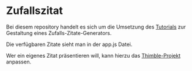# Zufallszitat

Bei diesem repository handelt es sich um die Umsetzung des [Tutorials](https://medium.freecodecamp.org/creating-a-bare-bones-quote-generator-with-javascript-and-html-for-absolute-beginners-5264e1725f08>) zur Gestaltung eines Zufalls-Zitate-Generators.

Die verfügbaren Zitate sieht man in der app.js Datei.

Wer ein eigenes Zitat präsentieren will, kann hierzu das [Thimble-Projekt]() anpassen.
